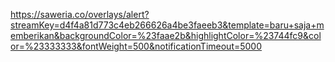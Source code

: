 https://saweria.co/overlays/alert?streamKey=d4f4a81d773c4eb266626a4be3faeeb3&template=baru+saja+memberikan&backgroundColor=%23faae2b&highlightColor=%23744fc9&color=%23333333&fontWeight=500&notificationTimeout=5000
